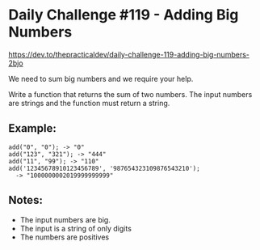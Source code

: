 # Daily Challenge #119 - Adding Big Numbers

https://dev.to/thepracticaldev/daily-challenge-119-adding-big-numbers-2bjo

We need to sum big numbers and we require your help.

Write a function that returns the sum of two numbers. The input numbers are strings and the function must return a string.

## Example:

```
add("0", "0"); -> "0"
add("123", "321"); -> "444"
add("11", "99"); -> "110"
add('12345678910123456789', '987654323109876543210');
  -> "1000000002019999999999"
```

## Notes:

- The input numbers are big.
- The input is a string of only digits
- The numbers are positives
